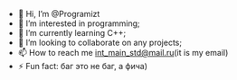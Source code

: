 - 👋 Hi, I’m @Programizt
- 👀 I’m interested in programming;
- 🌱 I’m currently learning C++;
- 💞️ I’m looking to collaborate on any projects;
- 📫 How to reach me int_main_std@mail.ru(it is my email)
- ⚡ Fun fact: баг это не баг, а фича)

<!---
Programizt/Programizt is a ✨ special ✨ repository because its `README.md` (this file) appears on your GitHub profile.
You can click the Preview link to take a look at your changes.
--->
